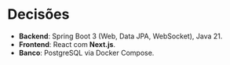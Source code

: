 # Decisões
- **Backend**: Spring Boot 3 (Web, Data JPA, WebSocket), Java 21.
- **Frontend**: React com **Next.js**.
- **Banco**: PostgreSQL via Docker Compose.
